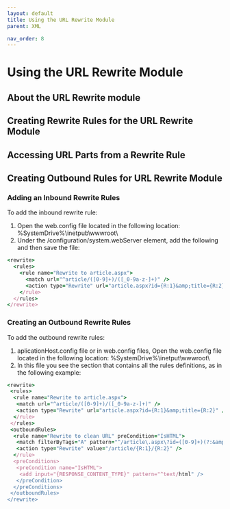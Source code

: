 ```yaml
---
layout: default
title: Using the URL Rewrite Module
parent: XML

nav_order: 8
---
```


# Using the URL Rewrite Module

## About the URL Rewrite module


## Creating Rewrite Rules for the URL Rewrite Module

## Accessing URL Parts from a Rewrite Rule

## Creating Outbound Rules for URL Rewrite Module
### Adding an Inbound Rewrite Rules 
To add the inbound rewrite rule:
1. Open the web.config file located in the following location: %SystemDrive%\inetpub\wwwroot\
2. Under the /configuration/system.webServer element, add the following and then save the file:
```ruby 
<rewrite>
  <rules>
    <rule name="Rewrite to article.aspx">
      <match url="^article/([0-9]+)/([_0-9a-z-]+)" />
      <action type="Rewrite" url="article.aspx?id={R:1}&amp;title={R:2}" />
    </rule>
  </rules>
</rewrite>
```
### Creating an Outbound Rewrite Rules
To add the outbound rewrite rules:
1. aplicationHost.config file or in web.config files, Open the web.config file located in the following location:  %SystemDrive%\inetput\wwwroot\
2. In this file you see the <rewrite> section that contains all the rules definitions, as in the following example:
```ruby
<rewrite>
 <rules>
  <rule name="Rewrite to article.aspx">
   <match url="^article/([0-9]+)/([_0-9a-z-]+)" />
   <action type="Rewrite" url="article.aspx?id={R:1}&amp;title={R:2}" />
  </rule>
 </rules>
 <outboundRules>
  <rule name="Rewrite to clean URL" preCondition="IsHTML">
   <match filterByTags="A" pattern="^/article\.aspx\?id=([0-9]+)(?:&amp;|&amp;amp;)title=([_0-9a-z-]+)$" />
   <action type="Rewrite" value="/article/{R:1}/{R:2}" />
  </rule>
  <preConditions>
   <preCondition name="IsHTML">
    <add input="{RESPONSE_CONTENT_TYPE}" pattern="^text/html" />
   </preCondition>
  </preConditions>
 </outboundRules>
</rewrite>
  ```
